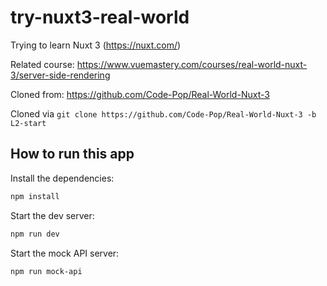 # try-nuxt3-real-world

Trying to learn Nuxt 3 (https://nuxt.com/)

Related course: https://www.vuemastery.com/courses/real-world-nuxt-3/server-side-rendering

Cloned from: https://github.com/Code-Pop/Real-World-Nuxt-3

Cloned via `git clone https://github.com/Code-Pop/Real-World-Nuxt-3 -b L2-start`

## How to run this app

Install the dependencies:

```bash
npm install
```

Start the dev server:

```bash
npm run dev
```

Start the mock API server:

```bash
npm run mock-api
```
